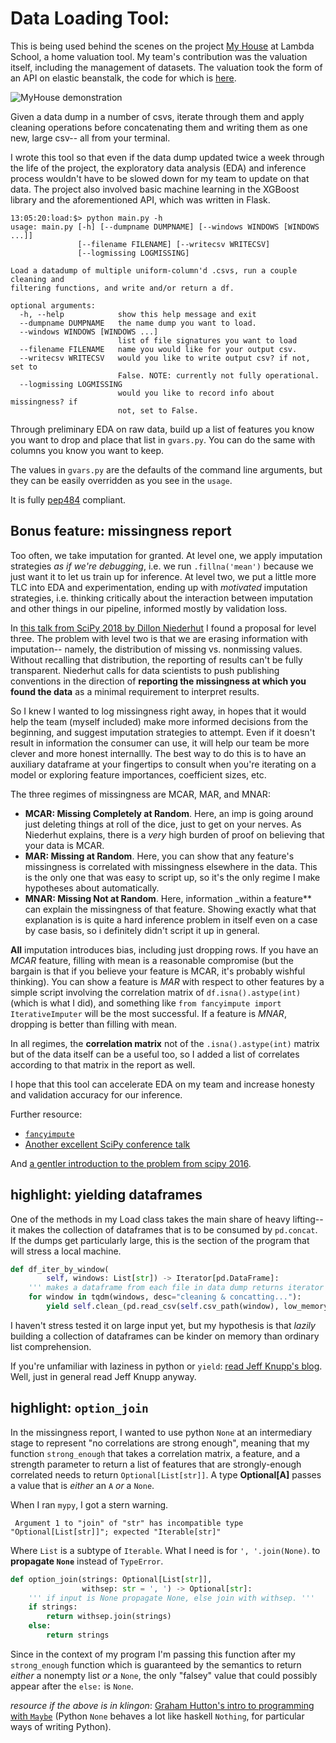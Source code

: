 # Data Loading Tool:

This is being used behind the scenes on the project [My
House](https://myhouse-app.now.sh/) at Lambda School, a home valuation
tool. My team's contribution was the valuation itself, including the management
of datasets. The valuation took the form of an API on elastic beanstalk, the
code for which is [here](https://github.com/labs12-real-estate/labs12-real-estate-valuation_service).  

![MyHouse demonstration](/MyHouse.gif)

Given a data dump in a number of csvs, iterate through them and apply cleaning
operations before concatenating them and writing them as one new, large csv-- all from
your terminal.

I wrote this tool so that even if the data dump updated twice a week through the
life of the project, the exploratory data analysis (EDA) and inference process
wouldn't have to be slowed down for my team to update on that data. The project
also involved basic machine learning in the XGBoost library and the
aforementioned API, which was written in Flask. 

```
13:05:20:load:$> python main.py -h
usage: main.py [-h] [--dumpname DUMPNAME] [--windows WINDOWS [WINDOWS ...]]
               [--filename FILENAME] [--writecsv WRITECSV]
               [--logmissing LOGMISSING]

Load a datadump of multiple uniform-column'd .csvs, run a couple cleaning and
filtering functions, and write and/or return a df.

optional arguments:
  -h, --help            show this help message and exit
  --dumpname DUMPNAME   the name dump you want to load.
  --windows WINDOWS [WINDOWS ...]
                        list of file signatures you want to load
  --filename FILENAME   name you would like for your output csv.
  --writecsv WRITECSV   would you like to write output csv? if not, set to
                        False. NOTE: currently not fully operational.
  --logmissing LOGMISSING
                        would you like to record info about missingness? if
                        not, set to False.
```

Through preliminary EDA on raw data, build up a list of features you know you want
to drop and place that list in `gvars.py`. You can do the same with columns you
know you want to keep. 

The values in `gvars.py` are the defaults of the command line arguments, but
they can be easily overridden as you see in the `usage`. 

It is fully [pep484](https://www.python.org/dev/peps/pep-0484/) compliant. 

## Bonus feature: missingness report

Too often, we take imputation for granted. At level one, we apply imputation
strategies _as if we're debugging_, i.e. we run `.fillna('mean')` because we just want it to let us train up for inference. At level two, we put a little more TLC into EDA and experimentation,
ending up with _motivated_ imputation strategies, i.e. thinking critically about the
interaction between imputation and other things in our pipeline, informed mostly by validation loss. 

In [this talk from SciPy 2018 by Dillon Niederhut](https://youtu.be/2gkw2T5jAfo) I found a proposal for
level three. The problem with level two is that we are 
erasing information with imputation-- namely, the distribution of missing vs.
nonmissing values. Without recalling that distribution, the reporting of results
can't be fully transparent. Niederhut calls for data
scientists to push publishing conventions in the direction of **reporting the
missingness at which you found the data** as a minimal requirement to interpret
results. 

So I knew I wanted to log missingness right away, in hopes that it would help
the team (myself included) make more informed decisions from the beginning, and
suggest imputation strategies to attempt. Even if it doesn't result in
information the consumer can use, it will help our team be more clever and more
honest internallly. The best way to do this is to have an auxiliary dataframe at
your fingertips to consult when you're iterating on a model or exploring feature
importances, coefficient sizes, etc.  

The three regimes of missingness are MCAR, MAR, and MNAR: 
- **MCAR: Missing Completely at Random**. Here, an imp is going around just
  deleting things at roll of the dice, just to get on your nerves. As Niederhut
  explains, there is a _very_ high burden of proof on believing that your data
  is MCAR. 
- **MAR: Missing at Random**. Here, you can show that any feature's missingness
  is correlated with missingness elsewhere in the data. This is the only one that was
  easy to script up, so it's the only regime I make hypotheses about
  automatically. 
- **MNAR: Missing Not at Random**. Here, information _within a feature** can
  explain the missingness of that feature. Showing exactly what that explanation
  is is quite a hard inference problem in itself even on a case by case basis,
  so i definitely didn't script it up in general. 
  
**All** imputation introduces bias, including just dropping rows. If you have an
_MCAR_ feature, filling with mean is a reasonable compromise (but the bargain is
that if you believe your feature is MCAR, it's probably wishful thinking). You
can show a feature is _MAR_ with respect to other features by a simple script
involving the correlation matrix of `df.isna().astype(int)` (which is what I did), and something like
`from fancyimpute import IterativeImputer` will be the most successful. If a
feature is _MNAR_, dropping is better than filling with mean. 

In all regimes, the **correlation matrix** not of the `.isna().astype(int)`
matrix but of the data itself can be a useful too, so I added a list of
correlates according to that matrix in the report as well. 

I hope that this tool can accelerate EDA on my team and increase honesty and
validation accuracy for our inference. 

Further resource: 
- [`fancyimpute`](https://pypi.org/project/fancyimpute/)
- [Another excellent SciPy conference talk](https://youtu.be/cHzahWjaA7o)

And [a gentler introduction to the problem from scipy 2016](https://youtu.be/cHzahWjaA7o).

## highlight: yielding dataframes

One of the methods in my Load class takes the main share of heavy lifting-- it
makes the collection of dataframes that is to be consumed by `pd.concat`. If the
dumps get particularly large, this is the section of the program that will
stress a local machine. 

``` python
def df_iter_by_window(
        self, windows: List[str]) -> Iterator[pd.DataFrame]:
    ''' makes a dataframe from each file in data dump returns iterator'''
    for window in tqdm(windows, desc="cleaning & concatting..."):
        yield self.clean_(pd.read_csv(self.csv_path(window), low_memory=False))
```

I haven't stress tested it on large input yet, but my hypothesis is that _lazily_
building a collection of dataframes can be kinder on memory than ordinary list
comprehension. 

If you're unfamiliar with laziness in python or `yield`: [read Jeff Knupp's blog](https://jeffknupp.com/blog/2013/04/07/improve-your-python-yield-and-generators-explained/). Well, just in general read Jeff Knupp anyway. 

## highlight: `option_join` 
In the missingness report, I wanted to use python `None` at an intermediary stage to
represent "no correlations are strong enough", meaning that my function
`strong_enough` that takes a correlation matrix, a feature, and a strength
parameter to return a list of features that are strongly-enough correlated needs
to return `Optional[List[str]]`. A type **Optional[A]** passes a value that is
_either_ an `A` _or_ a `None`. 

When I ran `mypy`, I got a stern warning.

```
 Argument 1 to "join" of "str" has incompatible type "Optional[List[str]]"; expected "Iterable[str]"
```

Where `List` is a subtype of `Iterable`. What I need is for `', '.join(None)`.
to **propagate `None`** instead of `TypeError`.

``` python
def option_join(strings: Optional[List[str]],
                withsep: str = ', ') -> Optional[str]:
    ''' if input is None propagate None, else join with withsep. '''
    if strings:
        return withsep.join(strings)
    else:
        return strings
```

Since in the context of my program I'm passing this function after my
`strong_enough` function which is guaranteed by the semantics to return _either_
a nonempty list _or_ a `None`, the only "falsey" value that could possibly
appear after the `else:` is `None`.

_resource if the above is in klingon_: [Graham Hutton's intro to programming with
`Maybe`](https://youtu.be/t1e8gqXLbsU) (Python `None` behaves a lot like haskell
`Nothing`, for particular ways of writing Python). 
